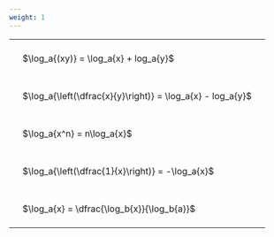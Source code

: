 ```yaml
---
weight: 1
---
```


<style type="text/css">
#T_28236 th.col_heading {
  text-align: left;
  font-size: 1em;
}
#T_28236 td {
  text-align: left;
  font-size: 1em;
  padding: 1.5em;
}
</style>
<table id="T_28236">
  <thead>
  </thead>
  <tbody>
    <tr>
      <td id="T_28236_row0_col0" class="data row0 col0" >$\log_a{(xy)} = \log_a{x} + log_a{y}$</td>
    </tr>
    <tr>
      <td id="T_28236_row1_col0" class="data row1 col0" >$\log_a{\left(\dfrac{x}{y}\right)} = \log_a{x} - log_a{y}$</td>
    </tr>
    <tr>
      <td id="T_28236_row2_col0" class="data row2 col0" >$\log_a{x^n} = n\log_a{x}$</td>
    </tr>
    <tr>
      <td id="T_28236_row3_col0" class="data row3 col0" >$\log_a{\left(\dfrac{1}{x}\right)} = -\log_a{x}$</td>
    </tr>
    <tr>
      <td id="T_28236_row4_col0" class="data row4 col0" >$\log_a{x} = \dfrac{\log_b{x}}{\log_b{a}}$</td>
    </tr>
  </tbody>
</table>
